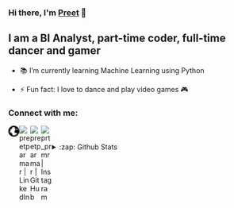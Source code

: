 ### Hi there, I'm [Preet][website] 👋

## I am a BI Analyst, part-time coder, full-time dancer and gamer

<!-- - 🔭 I’m currently working on ... -->
- 📚 I’m currently learning Machine Learning using Python
<!-- - 👯 I’m looking to collaborate on ... -->
<!-- - 🤔 I’m looking for help with maths behind machine learning -->
<!-- - 💬 Ask me about ... -->
<!-- - 📧 How to reach me: preetparmar@outlook.com -->
<!-- - 😄 Pronouns: ... -->
- ⚡ Fun fact: I love to dance and play video games 🎮

### Connect with me:

[<img align="left" alt="preetparmar.com" width="22px" src="https://raw.githubusercontent.com/iconic/open-iconic/master/svg/globe.svg" />][website]
[<img align="left" alt="preetparmar | LinkedIn" width="22px" src="https://cdn.jsdelivr.net/npm/simple-icons@v3/icons/linkedin.svg" />][linkedin]
[<img align="left" alt="preetparmar | GitHub" width="22px" src="https://cdn.jsdelivr.net/npm/simple-icons@3.9.0/icons/github.svg" />][github]
[<img align="left" alt="prt_prmr | Instagram" width="22px" src="https://cdn.jsdelivr.net/npm/simple-icons@v3/icons/instagram.svg" />][instagram]


<br/>
<br/>

<details>
  <summary>:zap: Github Stats</summary>

  <img align="left" alt="PreetParmar's Github Stats" src="https://github-readme-stats.vercel.app/api?username=preetparmar&show_icons=true&hide_border=true" />

</details>

[website]: https://preetparmar.github.io/
[instagram]: https://www.instagram.com/prt_prmr/
[linkedin]: https://www.linkedin.com/in/preetparmar
[github]: https://github.com/preetparmar